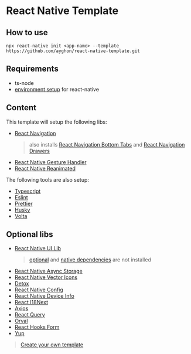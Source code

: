 # React Native Template

## How to use

```
npx react-native init <app-name> --template https://github.com/ayghon/react-native-template.git
```

## Requirements

- ts-node
- [environment setup](https://reactnative.dev/docs/environment-setup) for
  react-native

## Content

This template will setup the following libs:

- [React Navigation](https://reactnavigation.org/)
  > also installs
  > [React Navigation Bottom Tabs](https://github.com/react-navigation/react-navigation/tree/main/packages/bottom-tabs)
  > and
  > [React Navigation Drawers](https://github.com/react-navigation/react-navigation/tree/main/packages/drawer)
- [React Native Gesture Handler](https://docs.swmansion.com/react-native-gesture-handler/)
- [React Native Reanimated](https://docs.swmansion.com/react-native-reanimated/)

The following tools are also setup:

- [Typescript](https://www.typescriptlang.org/)
- [Eslint](https://eslint.org/)
- [Prettier](https://prettier.io/)
- [Husky](https://typicode.github.io/husky/#/)
- [Volta](https://docs.volta.sh/guide/)

## Optional libs

- [React Native UI Lib](https://wix.github.io/react-native-ui-lib/docs/getting-started/setup)
  > [optional](https://wix.github.io/react-native-ui-lib/docs/getting-started/setup#optional-dependencies)
  > and
  > [native dependencies](https://wix.github.io/react-native-ui-lib/docs/getting-started/setup#install-native-dependencies)
  > are not installed
- [React Native Async Storage](https://react-native-async-storage.github.io/async-storage/)
- [React Native Vector Icons](https://github.com/oblador/react-native-vector-icons)
- [Detox](https://wix.github.io/Detox/)
- [React Native Config](https://github.com/luggit/react-native-config)
- [React Native Device Info](https://github.com/react-native-device-info/react-native-device-info)
- [React I18Next](https://react.i18next.com/)
- [Axios](https://axios-http.com/)
- [React Query](https://react-query.tanstack.com/)
- [Orval](https://orval.dev/)
- [React Hooks Form](https://react-hook-form.com/)
- [Yup](https://github.com/jquense/yup)

> [Create your own template](https://github.com/react-native-community/cli/blob/master/docs/init.md#creating-custom-template)
